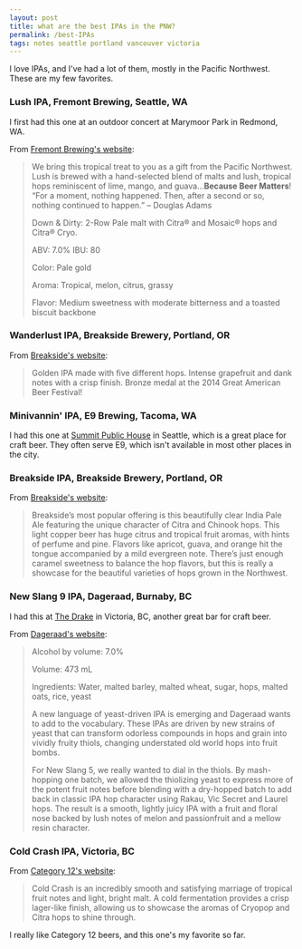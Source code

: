 ```yaml
---
layout: post
title: what are the best IPAs in the PNW?
permalink: /best-IPAs
tags: notes seattle portland vancouver victoria
---
```


I love IPAs, and I've had a lot of them, mostly in the Pacific Northwest. These are my few favorites.
<!--more-->

### Lush IPA, Fremont Brewing, Seattle, WA

I first had this one at an outdoor concert at Marymoor Park in Redmond, WA.

From [Fremont Brewing's website](https://www.fremontbrewing.com/lush-ipa):

> We bring this tropical treat to you as a gift from the Pacific Northwest. Lush is brewed with a hand-selected blend of malts and lush, tropical hops reminiscent of lime, mango, and guava…**Because Beer Matters**! “For a moment, nothing happened. Then, after a second or so, nothing continued to happen.” – Douglas Adams
>
>
> Down & Dirty: 2-Row Pale malt with Citra® and Mosaic® hops and Citra® Cryo.
>
> ABV:  7.0%           IBU: 80
>
> Color: Pale gold
>
> Aroma: Tropical, melon, citrus, grassy
>
> Flavor: Medium sweetness with moderate bitterness and a toasted biscuit backbone      

### Wanderlust IPA, Breakside Brewery, Portland, OR

From [Breakside's website](https://breakside.com/our_beer/wanderlust-ipa/):

> Golden IPA made with five different hops. Intense grapefruit and dank notes with a crisp finish. Bronze medal at the 2014 Great American Beer Festival!

### Minivannin' IPA, E9 Brewing, Tacoma, WA

I had this one at [Summit Public House](https://maps.app.goo.gl/67pPG7DdHg2VrAeX6) in Seattle, which is a great place for craft beer.
They often serve E9, which isn't available in most other places in the city.

### Breakside IPA, Breakside Brewery, Portland, OR

From [Breakside's website](https://breakside.com/our_beer/breakside-ipa/):

> Breakside’s most popular offering is this beautifully clear India Pale Ale featuring the unique character of Citra and Chinook hops. This light copper beer has huge citrus and tropical fruit aromas, with hints of perfume and pine. Flavors like apricot, guava, and orange hit the tongue accompanied by a mild evergreen note. There’s just enough caramel sweetness to balance the hop flavors, but this is really a showcase for the beautiful varieties of hops grown in the Northwest.

### New Slang 9 IPA, Dageraad, Burnaby, BC

I had this at [The Drake](https://maps.app.goo.gl/XnJBBSHzwEXNsDQo9) in Victoria, BC, another great bar for craft beer.

From [Dageraad's website](https://dageraadbrewing.com/beers/new-slang-5/):

> Alcohol by volume: 7.0%
>
> Volume: 473 mL
>
> Ingredients: Water, malted barley, malted wheat, sugar, hops, malted oats, rice, yeast
> 
>
> A new language of yeast-driven IPA is emerging and Dageraad wants to add to the vocabulary. These IPAs are driven by new strains of yeast that can transform odorless compounds in hops and grain into vividly fruity thiols, changing understated old world hops into fruit bombs.
> 
> For New Slang 5, we really wanted to dial in the thiols. By mash-hopping one batch, we allowed the thiolizing yeast to express more of the potent fruit notes before blending with a dry-hopped batch to add back in classic IPA hop character using Rakau, Vic Secret and Laurel hops. The result is a smooth, lightly juicy IPA with a fruit and floral nose backed by lush notes of melon and passionfruit and a mellow resin character.

### Cold Crash IPA, Victoria, BC

From [Category 12's website](https://www.category12beer.com/beer/cold-crash/):

> Cold Crash is an incredibly smooth and satisfying marriage of tropical fruit notes and light, bright malt. A cold fermentation provides a crisp lager-like finish, allowing us to showcase the aromas of Cryopop and Citra hops to shine through.

I really like Category 12 beers, and this one's my favorite so far.
